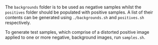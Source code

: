 The `backgrounds` folder is to be used as negative samples whilst the `positives` folder should be populated with positive samples. A list of their contents can be generated using `./backgrounds.sh` and `positives.sh` respectively.

To generate test samples, which comprise of a distorted positive image applied to one or more negative, background images, run `samples.sh`. 
